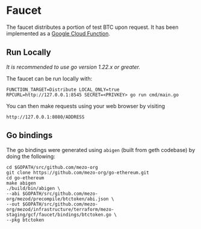 # Faucet

The faucet distributes a portion of test BTC upon request. It has been implemented as a
[Google Cloud Function](https://cloud.google.com/functions/docs/writing).

## Run Locally

*It is recommended to use go version 1.22.x or greater.*

The faucet can be run locally with:

```
FUNCTION_TARGET=Distribute LOCAL_ONLY=true RPCURL=http://127.0.0.1:8545 SECRET=<PRIVKEY> go run cmd/main.go
```

You can then make requests using your web browser by visiting

```
http://127.0.0.1:8080/ADDRESS
```

## Go bindings

The go bindings were generated using `abigen` (built from geth codebase) by doing the following:

```
cd $GOPATH/src/github.com/mezo-org
git clone https://github.com/mezo-org/go-ethereum.git
cd go-ethereum
make abigen
./build/bin/abigen \
--abi $GOPATH/src/github.com/mezo-org/mezod/precompile/btctoken/abi.json \
--out $GOPATH/src/github.com/mezo-org/mezod/infrastructure/terraform/mezo-staging/gcf/faucet/bindings/btctoken.go \
--pkg btctoken
```
